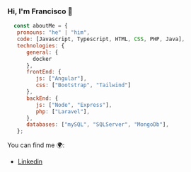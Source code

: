### Hi, I'm Francisco 👋

```js
  const aboutMe = {
   pronouns: "he" | "him",
   code: [Javascript, Typescript, HTML, CSS, PHP, Java],
   technologies: {
      general: {
        docker
      },
      frontEnd: {
         js: ["Angular"],
         css: ["Bootstrap", "Tailwind"]
      },
      backEnd: {
         js: ["Node", "Express"],
         php: ["Laravel"],
      },
      databases: ["mySQL", "SQLServer", "MongoDb"],
   };
```
You can find me 🌍:
- [Linkedin](https://www.linkedin.com/in/francisco-gonz%C3%A1lez-hontoria-217418251/)



<!---[![@fcoglez's Holopin board](https://holopin.me/fcoglez)](https://holopin.io/@fcoglez)-->

